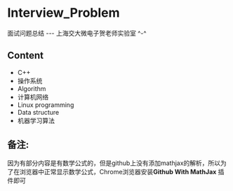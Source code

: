 # Interview_Problem
面试问题总结 ---  上海交大微电子贺老师实验室   ^-^

## Content
* C++
* 操作系统
* Algorithm
* 计算机网络
* Linux programming
* Data structure
* 机器学习算法

## 备注:   
因为有部分内容是有数学公式的，但是github上没有添加mathjax的解析，所以为了在浏览器中正常显示数学公式，Chrome浏览器安装**Github With MathJax** 插件即可
